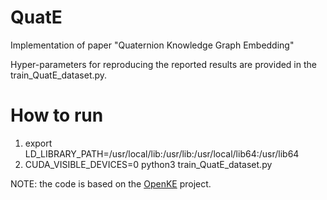 # QuatE

Implementation of paper "Quaternion Knowledge Graph Embedding"

Hyper-parameters for reproducing the reported results are provided in the train_QuatE_dataset.py.

# How to run 
1.  export LD_LIBRARY_PATH=/usr/local/lib:/usr/lib:/usr/local/lib64:/usr/lib64
2.  CUDA_VISIBLE_DEVICES=0 python3 train_QuatE_dataset.py


NOTE: the code is based on the [OpenKE](https://github.com/thunlp/OpenKE) project.
